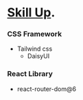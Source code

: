 # [Skill Up](https://github.com/facebook/create-react-app).

### CSS Framework
- Tailwind css
  - DaisyUI

### React Library
- react-router-dom@6
